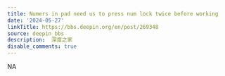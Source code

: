 ```yaml
---
title: Numers in pad need us to press num lock twice before working
date: '2024-05-27'
linkTitle: https://bbs.deepin.org/en/post/269348
source: deepin_bbs
description:  深度之家 
disable_comments: true
---
```

NA
